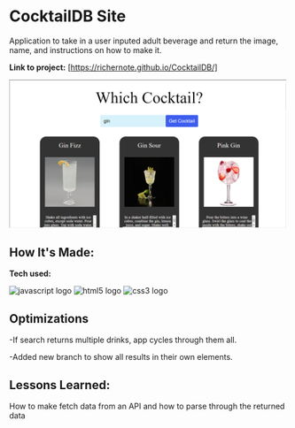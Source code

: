 # CocktailDB Site
Application to take in a user inputed adult beverage and return the image, name, and instructions on how to make it.

**Link to project:** [https://richernote.github.io/CocktailDB/]

<img src="./Capture.PNG" width="500">

## How It's Made:

**Tech used:** 
<div align="left">
  <img src="https://cdn.jsdelivr.net/gh/devicons/devicon/icons/javascript/javascript-original.svg" height="40" width="52" alt="javascript logo"  />
  <img src="https://cdn.jsdelivr.net/gh/devicons/devicon/icons/html5/html5-original.svg" height="40" width="52" alt="html5 logo"  />
  <img src="https://cdn.jsdelivr.net/gh/devicons/devicon/icons/css3/css3-original.svg" height="40" width="52" alt="css3 logo"  />
</div>

## Optimizations

-If search returns multiple drinks, app cycles through them all.

-Added new branch to show all results in their own elements.

## Lessons Learned:

How to make fetch data from an API and how to parse through the returned data